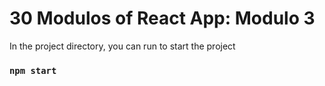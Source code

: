 # 30 Modulos of React App: Modulo 3

In the project directory, you can run to start the project

### `npm start`
